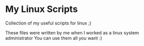 # My Linux Scripts
Collection of my useful scripts for linux  ;)

These files were written by me when I worked as a linux system administrator
You can use them all you want  :)
